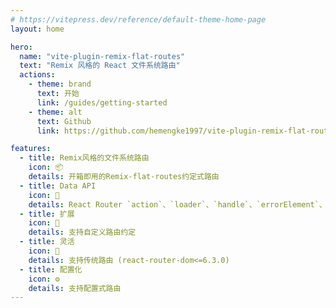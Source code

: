 ```yaml
---
# https://vitepress.dev/reference/default-theme-home-page
layout: home

hero:
  name: "vite-plugin-remix-flat-routes"
  text: "Remix 风格的 React 文件系统路由"
  actions:
    - theme: brand
      text: 开始
      link: /guides/getting-started
    - theme: alt
      text: Github
      link: https://github.com/hemengke1997/vite-plugin-remix-flat-routes

features:
  - title: Remix风格的文件系统路由
    icon: 📦
    details: 开箱即用的Remix-flat-routes约定式路由
  - title: Data API
    icon: 💪
    details: React Router `action`、`loader`、`handle`、`errorElement`、`Component` 等
  - title: 扩展
    icon: 🧩
    details: 支持自定义路由约定
  - title: 灵活
    icon: 🎨
    details: 支持传统路由 (react-router-dom<=6.3.0)
  - title: 配置化
    icon: ⚙️
    details: 支持配置式路由
---
```

